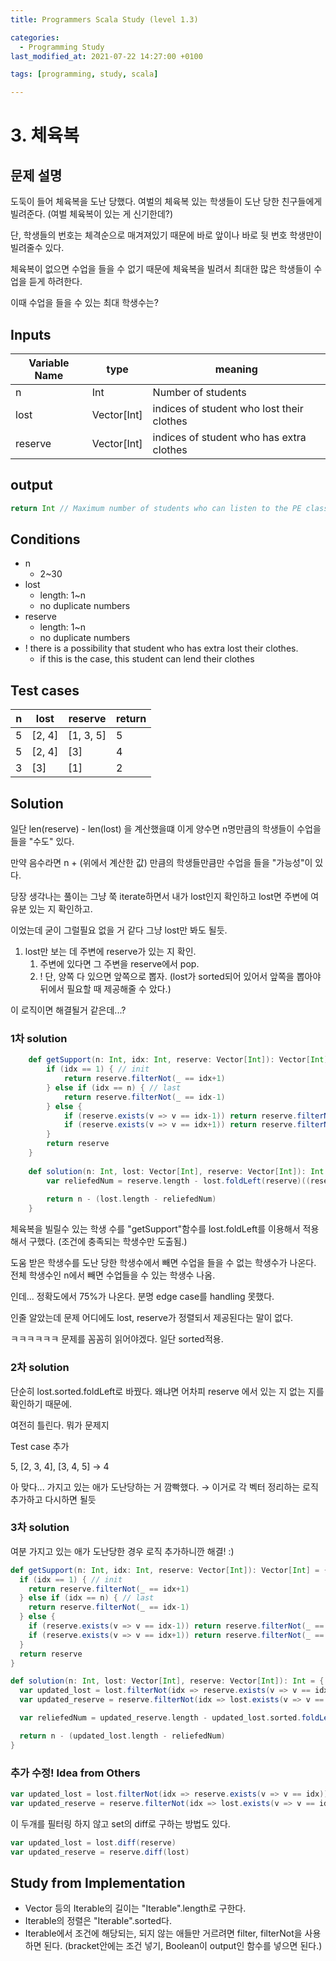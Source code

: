 ```yaml
---
title: Programmers Scala Study (level 1.3)

categories:
  - Programming Study
last_modified_at: 2021-07-22 14:27:00 +0100

tags: [programming, study, scala]

---
```


# 3. 체육복

## 문제 설명

도둑이 들어 체육복을 도난 당했다. 여벌의 체육복 있는 학생들이 도난 당한 친구들에게 빌려준다. (여벌 체육복이 있는 게 신기한데?) 

단, 학생들의 번호는 체격순으로 매겨져있기 때문에 바로 앞이나 바로 뒷 번호 학생만이 빌려줄수 있다.

체육복이 없으면 수업을 들을 수 없기 때문에 체육복을 빌려서 최대한 많은 학생들이 수업을 듣게 하려한다.

이때 수업을 들을 수 있는 최대 학생수는?

 ## Inputs

| Variable Name | type        | meaning                                   |
| ------------- | ----------- | ----------------------------------------- |
| n             | Int         | Number of students                        |
| lost          | Vector[Int] | indices of student who lost their clothes |
| reserve       | Vector[Int] | indices of student who has extra clothes  |

## output

~~~scala
return Int // Maximum number of students who can listen to the PE class
~~~



## Conditions

* n
  * 2~30
* lost
  * length: 1~n 
  * no duplicate numbers
* reserve
  * length: 1~n
  * no duplicate numbers
* ! there is a possibility that student who has extra lost their clothes.
  * if this is the case, this student can lend their clothes

## Test cases

| n    | lost   | reserve   | return |
| ---- | ------ | --------- | ------ |
| 5    | [2, 4] | [1, 3, 5] | 5      |
| 5    | [2, 4] | [3]       | 4      |
| 3    | [3]    | [1]       | 2      |

## Solution

일단 len(reserve) - len(lost) 을 계산했을떄 이게 양수면 n명만큼의 학생들이 수업을 들을 "수도" 있다.

만약 음수라면 n + (위에서 계산한 값) 만큼의 학생들만큼만 수업을 들을 "가능성"이 있다.



당장 생각나는 풀이는 그냥 쭉 iterate하면서 내가 lost인지 확인하고 lost면 주변에 여유분 있는 지 확인하고.

이었는데 굳이 그럴필요 없을 거 같다 그냥 lost만 봐도 될듯.

1. lost만 보는 데 주변에 reserve가 있는 지 확인.
   1. 주변에 있다면 그 주변을 reserve에서 pop.
   2. ! 단, 양쪽 다 있으면 앞쪽으로 뽑자. (lost가 sorted되어 있어서 앞쪽을 뽑아야 뒤에서 필요할 때 제공해줄 수 았다.)

이 로직이면 해결될거 같은데...?

### 1차 solution

~~~scala
	def getSupport(n: Int, idx: Int, reserve: Vector[Int]): Vector[Int] = {
        if (idx == 1) { // init
            return reserve.filterNot(_ == idx+1)
        } else if (idx == n) { // last
            return reserve.filterNot(_ == idx-1)
        } else {
            if (reserve.exists(v => v == idx-1)) return reserve.filterNot(_ == idx-1)
            if (reserve.exists(v => v == idx+1)) return reserve.filterNot(_ == idx+1)
        }
        return reserve
    }
    
    def solution(n: Int, lost: Vector[Int], reserve: Vector[Int]): Int = {
        var reliefedNum = reserve.length - lost.foldLeft(reserve)((reserve, lostStudent) => getSupport(n, lostStudent, reserve)).length
        
        return n - (lost.length - reliefedNum)
    }
~~~

체육복을 빌릴수 있는 학생 수를 "getSupport"함수를 lost.foldLeft를 이용해서 적용해서 구했다. (조건에 충족되는 학생수만 도출됨.)

도움 받은 학생수를 도난 당한 학생수에서 빼면 수업을 들을 수 없는 학생수가 나온다. 전체 학생수인 n에서 빼면 수업들을 수 있는 학생수 나옴.



인데... 정확도에서 75%가 나온다. 분명 edge case를 handling 못했다. 

인줄 알았는데 문제 어디에도 lost, reserve가 정렬되서 제공된다는 말이 없다. 

ㅋㅋㅋㅋㅋㅋ 문제를 꼼꼼히 읽어야겠다. 일단 sorted적용.

### 2차 solution

단순히 lost.sorted.foldLeft로 바꿨다. 왜냐면 어차피 reserve 에서 있는 지 없는 지를 확인하기 때문에.

여전히 틀린다. 뭐가 문제지

Test case 추가

5, [2, 3, 4], [3, 4, 5] → 4

아 맞다... 가지고 있는 애가 도난당하는 거 깜빡했다. → 이거로 각 벡터 정리하는 로직 추가하고 다시하면 될듯

### 3차 solution

여분 가지고 있는 애가 도난당한 경우 로직 추가하니깐 해결! :)

~~~scala
def getSupport(n: Int, idx: Int, reserve: Vector[Int]): Vector[Int] = {
  if (idx == 1) { // init
    return reserve.filterNot(_ == idx+1)
  } else if (idx == n) { // last
    return reserve.filterNot(_ == idx-1)
  } else {
    if (reserve.exists(v => v == idx-1)) return reserve.filterNot(_ == idx-1)
    if (reserve.exists(v => v == idx+1)) return reserve.filterNot(_ == idx+1)
  }
  return reserve
}

def solution(n: Int, lost: Vector[Int], reserve: Vector[Int]): Int = {
  var updated_lost = lost.filterNot(idx => reserve.exists(v => v == idx))
  var updated_reserve = reserve.filterNot(idx => lost.exists(v => v == idx))

  var reliefedNum = updated_reserve.length - updated_lost.sorted.foldLeft(updated_reserve)((updated_reserve, lostStudent) => getSupport(n, lostStudent, updated_reserve)).length

  return n - (updated_lost.length - reliefedNum)
}
~~~



### 추가 수정! Idea from Others

~~~scala
var updated_lost = lost.filterNot(idx => reserve.exists(v => v == idx))
var updated_reserve = reserve.filterNot(idx => lost.exists(v => v == idx))
~~~

이 두개를 필터링 하지 않고 set의 diff로 구하는 방법도 있다.

~~~scala
var updated_lost = lost.diff(reserve)
var updated_reserve = reserve.diff(lost)
~~~



## Study from Implementation

* Vector 등의 Iterable의 길이는 "Iterable".length로 구한다.
* Iterable의 정렬은 "Iterable".sorted다.
* Iterable에서 조건에 해당되는, 되지 않는 애들만 거르려면 filter, filterNot을 사용하면 된다. (bracket안에는 조건 넣기, Boolean이 output인 함수를 넣으면 된다.)

